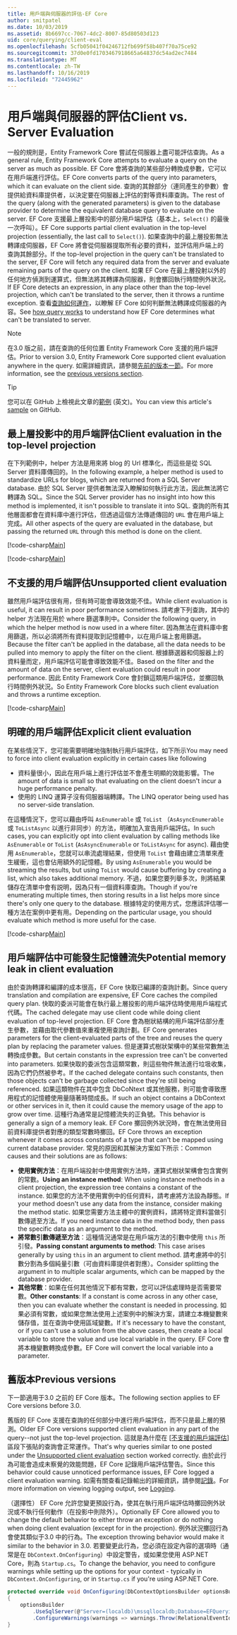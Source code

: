 ```yaml
---
title: 用戶端與伺服器的評估-EF Core
author: smitpatel
ms.date: 10/03/2019
ms.assetid: 8b6697cc-7067-4dc2-8007-85d80503d123
uid: core/querying/client-eval
ms.openlocfilehash: 5cfb05041f04246712fb699f58b407f70a75ce92
ms.sourcegitcommit: 37d0e0fd1703467918665a64837dc54ad2ec7484
ms.translationtype: MT
ms.contentlocale: zh-TW
ms.lasthandoff: 10/16/2019
ms.locfileid: "72445962"
---
```

# <a name="client-vs-server-evaluation"></a><span data-ttu-id="dca5a-102">用戶端與伺服器的評估</span><span class="sxs-lookup"><span data-stu-id="dca5a-102">Client vs. Server Evaluation</span></span>

<span data-ttu-id="dca5a-103">一般的規則是，Entity Framework Core 嘗試在伺服器上盡可能評估查詢。</span><span class="sxs-lookup"><span data-stu-id="dca5a-103">As a general rule, Entity Framework Core attempts to evaluate a query on the server as much as possible.</span></span> <span data-ttu-id="dca5a-104">EF Core 會將查詢的某些部分轉換成參數，它可以在用戶端進行評估。</span><span class="sxs-lookup"><span data-stu-id="dca5a-104">EF Core converts parts of the query into parameters, which it can evaluate on the client side.</span></span> <span data-ttu-id="dca5a-105">查詢的其餘部分（連同產生的參數）會提供給資料庫提供者，以決定要在伺服器上評估的對等資料庫查詢。</span><span class="sxs-lookup"><span data-stu-id="dca5a-105">The rest of the query (along with the generated parameters) is given to the database provider to determine the equivalent database query to evaluate on the server.</span></span> <span data-ttu-id="dca5a-106">EF Core 支援最上層投影中的部分用戶端評估（基本上，`Select()` 的最後一次呼叫）。</span><span class="sxs-lookup"><span data-stu-id="dca5a-106">EF Core supports partial client evaluation in the top-level projection (essentially, the last call to `Select()`).</span></span> <span data-ttu-id="dca5a-107">如果查詢中的最上層投影無法轉譯成伺服器，EF Core 將會從伺服器提取所有必要的資料，並評估用戶端上的查詢其餘部分。</span><span class="sxs-lookup"><span data-stu-id="dca5a-107">If the top-level projection in the query can't be translated to the server, EF Core will fetch any required data from the server and evaluate remaining parts of the query on the client.</span></span> <span data-ttu-id="dca5a-108">如果 EF Core 在最上層投射以外的任何地方偵測到運算式，但無法將其轉譯為伺服器，則會擲回執行時間例外狀況。</span><span class="sxs-lookup"><span data-stu-id="dca5a-108">If EF Core detects an expression, in any place other than the top-level projection, which can't be translated to the server, then it throws a runtime exception.</span></span> <span data-ttu-id="dca5a-109">查看[查詢如何運作](xref:core/querying/how-query-works)，以瞭解 EF Core 如何判斷無法轉譯成伺服器的內容。</span><span class="sxs-lookup"><span data-stu-id="dca5a-109">See [how query works](xref:core/querying/how-query-works) to understand how EF Core determines what can't be translated to server.</span></span>

> [!NOTE]
> <span data-ttu-id="dca5a-110">在3.0 版之前，請在查詢的任何位置 Entity Framework Core 支援的用戶端評估。</span><span class="sxs-lookup"><span data-stu-id="dca5a-110">Prior to version 3.0, Entity Framework Core supported client evaluation anywhere in the query.</span></span> <span data-ttu-id="dca5a-111">如需詳細資訊，請參閱[先前的版本一節](#previous-versions)。</span><span class="sxs-lookup"><span data-stu-id="dca5a-111">For more information, see the [previous versions section](#previous-versions).</span></span>

> [!TIP]
> <span data-ttu-id="dca5a-112">您可以在 GitHub 上檢視此文章的[範例](https://github.com/aspnet/EntityFramework.Docs/tree/master/samples/core/Querying) \(英文\)。</span><span class="sxs-lookup"><span data-stu-id="dca5a-112">You can view this article's [sample](https://github.com/aspnet/EntityFramework.Docs/tree/master/samples/core/Querying) on GitHub.</span></span>

## <a name="client-evaluation-in-the-top-level-projection"></a><span data-ttu-id="dca5a-113">最上層投影中的用戶端評估</span><span class="sxs-lookup"><span data-stu-id="dca5a-113">Client evaluation in the top-level projection</span></span>

<span data-ttu-id="dca5a-114">在下列範例中，helper 方法是用來將 blog 的 Url 標準化，而這些是從 SQL Server 資料庫傳回的。</span><span class="sxs-lookup"><span data-stu-id="dca5a-114">In the following example, a helper method is used to standardize URLs for blogs, which are returned from a SQL Server database.</span></span> <span data-ttu-id="dca5a-115">由於 SQL Server 提供者無法深入瞭解如何執行此方法，因此無法將它轉譯為 SQL。</span><span class="sxs-lookup"><span data-stu-id="dca5a-115">Since the SQL Server provider has no insight into how this method is implemented, it isn't possible to translate it into SQL.</span></span> <span data-ttu-id="dca5a-116">查詢的所有其他層面都會在資料庫中進行評估，但透過這個方法傳遞傳回的 `URL` 會在用戶端上完成。</span><span class="sxs-lookup"><span data-stu-id="dca5a-116">All other aspects of the query are evaluated in the database, but passing the returned `URL` through this method is done on the client.</span></span>

[!code-csharp[Main](../../../samples/core/Querying/ClientEval/Sample.cs#ClientProjection)]

[!code-csharp[Main](../../../samples/core/Querying/ClientEval/Sample.cs#ClientMethod)]

## <a name="unsupported-client-evaluation"></a><span data-ttu-id="dca5a-117">不支援的用戶端評估</span><span class="sxs-lookup"><span data-stu-id="dca5a-117">Unsupported client evaluation</span></span>

<span data-ttu-id="dca5a-118">雖然用戶端評估很有用，但有時可能會導致效能不佳。</span><span class="sxs-lookup"><span data-stu-id="dca5a-118">While client evaluation is useful, it can result in poor performance sometimes.</span></span> <span data-ttu-id="dca5a-119">請考慮下列查詢，其中的 helper 方法現在用於 where 篩選準則中。</span><span class="sxs-lookup"><span data-stu-id="dca5a-119">Consider the following query, in which the helper method is now used in a where filter.</span></span> <span data-ttu-id="dca5a-120">因為無法在資料庫中套用篩選，所以必須將所有資料提取到記憶體中，以在用戶端上套用篩選。</span><span class="sxs-lookup"><span data-stu-id="dca5a-120">Because the filter can't be applied in the database, all the data needs to be pulled into memory to apply the filter on the client.</span></span> <span data-ttu-id="dca5a-121">根據篩選器和伺服器上的資料量而定，用戶端評估可能會導致效能不佳。</span><span class="sxs-lookup"><span data-stu-id="dca5a-121">Based on the filter and the amount of data on the server, client evaluation could result in poor performance.</span></span> <span data-ttu-id="dca5a-122">因此 Entity Framework Core 會封鎖這類用戶端評估，並擲回執行時間例外狀況。</span><span class="sxs-lookup"><span data-stu-id="dca5a-122">So Entity Framework Core blocks such client evaluation and throws a runtime exception.</span></span>

[!code-csharp[Main](../../../samples/core/Querying/ClientEval/Sample.cs#ClientWhere)]

## <a name="explicit-client-evaluation"></a><span data-ttu-id="dca5a-123">明確的用戶端評估</span><span class="sxs-lookup"><span data-stu-id="dca5a-123">Explicit client evaluation</span></span>

<span data-ttu-id="dca5a-124">在某些情況下，您可能需要明確地強制執行用戶端評估，如下所示</span><span class="sxs-lookup"><span data-stu-id="dca5a-124">You may need to force into client evaluation explicitly in certain cases like following</span></span>

- <span data-ttu-id="dca5a-125">資料量很小，因此在用戶端上進行評估並不會產生明顯的效能影響。</span><span class="sxs-lookup"><span data-stu-id="dca5a-125">The amount of data is small so that evaluating on the client doesn't incur a huge performance penalty.</span></span>
- <span data-ttu-id="dca5a-126">使用的 LINQ 運算子沒有伺服器端轉譯。</span><span class="sxs-lookup"><span data-stu-id="dca5a-126">The LINQ operator being used has no server-side translation.</span></span>

<span data-ttu-id="dca5a-127">在這種情況下，您可以藉由呼叫 `AsEnumerable` 或 `ToList` （`AsAsyncEnumerable` 或 `ToListAsync` 以進行非同步）的方法，明確加入宣告用戶端評估。</span><span class="sxs-lookup"><span data-stu-id="dca5a-127">In such cases, you can explicitly opt into client evaluation by calling methods like `AsEnumerable` or `ToList` (`AsAsyncEnumerable` or `ToListAsync` for async).</span></span> <span data-ttu-id="dca5a-128">藉由使用 `AsEnumerable`，您就可以串流處理結果，但使用 `ToList` 會藉由建立清單來產生緩衝，這也會佔用額外的記憶體。</span><span class="sxs-lookup"><span data-stu-id="dca5a-128">By using `AsEnumerable` you would be streaming the results, but using `ToList` would cause buffering by creating a list, which also takes additional memory.</span></span> <span data-ttu-id="dca5a-129">不過，如果您要列舉多次，則將結果儲存在清單中會有説明，因為只有一個資料庫查詢。</span><span class="sxs-lookup"><span data-stu-id="dca5a-129">Though if you're enumerating multiple times, then storing results in a list helps more since there's only one query to the database.</span></span> <span data-ttu-id="dca5a-130">根據特定的使用方式，您應該評估哪一種方法在案例中更有用。</span><span class="sxs-lookup"><span data-stu-id="dca5a-130">Depending on the particular usage, you should evaluate which method is more useful for the case.</span></span>

[!code-csharp[Main](../../../samples/core/Querying/ClientEval/Sample.cs#ExplicitClientEval)]

## <a name="potential-memory-leak-in-client-evaluation"></a><span data-ttu-id="dca5a-131">用戶端評估中可能發生記憶體流失</span><span class="sxs-lookup"><span data-stu-id="dca5a-131">Potential memory leak in client evaluation</span></span>

<span data-ttu-id="dca5a-132">由於查詢轉譯和編譯的成本很高，EF Core 快取已編譯的查詢計劃。</span><span class="sxs-lookup"><span data-stu-id="dca5a-132">Since query translation and compilation are expensive, EF Core caches the compiled query plan.</span></span> <span data-ttu-id="dca5a-133">快取的委派可能會在執行最上層投影的用戶端評估時使用用戶端程式代碼。</span><span class="sxs-lookup"><span data-stu-id="dca5a-133">The cached delegate may use client code while doing client evaluation of top-level projection.</span></span> <span data-ttu-id="dca5a-134">EF Core 會為樹狀結構的用戶端評估部分產生參數，並藉由取代參數值來重複使用查詢計劃。</span><span class="sxs-lookup"><span data-stu-id="dca5a-134">EF Core generates parameters for the client-evaluated parts of the tree and reuses the query plan by replacing the parameter values.</span></span> <span data-ttu-id="dca5a-135">但是運算式樹狀架構中的某些常數無法轉換成參數。</span><span class="sxs-lookup"><span data-stu-id="dca5a-135">But certain constants in the expression tree can't be converted into parameters.</span></span> <span data-ttu-id="dca5a-136">如果快取的委派包含這類常數，則這些物件無法進行垃圾收集，因為它們仍然被參考。</span><span class="sxs-lookup"><span data-stu-id="dca5a-136">If the cached delegate contains such constants, then those objects can't be garbage collected since they're still being referenced.</span></span> <span data-ttu-id="dca5a-137">如果這類物件在其中包含 DbCoNtext 或其他服務，則可能會導致應用程式的記憶體使用量隨著時間成長。</span><span class="sxs-lookup"><span data-stu-id="dca5a-137">If such an object contains a DbContext or other services in it, then it could cause the memory usage of the app to grow over time.</span></span> <span data-ttu-id="dca5a-138">這種行為通常是記憶體流失的正負號。</span><span class="sxs-lookup"><span data-stu-id="dca5a-138">This behavior is generally a sign of a memory leak.</span></span> <span data-ttu-id="dca5a-139">EF Core 擲回例外狀況時，會在無法使用目前資料庫提供者對應的類型常數時擲回。</span><span class="sxs-lookup"><span data-stu-id="dca5a-139">EF Core throws an exception whenever it comes across constants of a type that can't be mapped using current database provider.</span></span> <span data-ttu-id="dca5a-140">常見的原因和其解決方案如下所示：</span><span class="sxs-lookup"><span data-stu-id="dca5a-140">Common causes and their solutions are as follows:</span></span>

- <span data-ttu-id="dca5a-141">**使用實例方法**：在用戶端投射中使用實例方法時，運算式樹狀架構會包含實例的常數。</span><span class="sxs-lookup"><span data-stu-id="dca5a-141">**Using an instance method**: When using instance methods in a client projection, the expression tree contains a constant of the instance.</span></span> <span data-ttu-id="dca5a-142">如果您的方法不使用實例中的任何資料，請考慮將方法設為靜態。</span><span class="sxs-lookup"><span data-stu-id="dca5a-142">If your method doesn't use any data from the instance, consider making the method static.</span></span> <span data-ttu-id="dca5a-143">如果您需要方法主體中的實例資料，請將特定資料當做引數傳遞至方法。</span><span class="sxs-lookup"><span data-stu-id="dca5a-143">If you need instance data in the method body, then pass the specific data as an argument to the method.</span></span>
- <span data-ttu-id="dca5a-144">**將常數引數傳遞至方法**：這種情況通常是在用戶端方法的引數中使用 `this` 所引發。</span><span class="sxs-lookup"><span data-stu-id="dca5a-144">**Passing constant arguments to method**: This case arises generally by using `this` in an argument to client method.</span></span> <span data-ttu-id="dca5a-145">請考慮將中的引數分割為多個純量引數（可由資料庫提供者對應）。</span><span class="sxs-lookup"><span data-stu-id="dca5a-145">Consider splitting the argument in to multiple scalar arguments, which can be mapped by the database provider.</span></span>
- <span data-ttu-id="dca5a-146">**其他常數**：如果在任何其他情況下都有常數，您可以評估處理時是否需要常數。</span><span class="sxs-lookup"><span data-stu-id="dca5a-146">**Other constants**: If a constant is come across in any other case, then you can evaluate whether the constant is needed in processing.</span></span> <span data-ttu-id="dca5a-147">如果必須有常數，或如果您無法使用上述案例中的解決方案，請建立本機變數來儲存值，並在查詢中使用區域變數。</span><span class="sxs-lookup"><span data-stu-id="dca5a-147">If it's necessary to have the constant, or if you can't use a solution from the above cases, then create a local variable to store the value and use local variable in the query.</span></span> <span data-ttu-id="dca5a-148">EF Core 會將本機變數轉換成參數。</span><span class="sxs-lookup"><span data-stu-id="dca5a-148">EF Core will convert the local variable into a parameter.</span></span>

## <a name="previous-versions"></a><span data-ttu-id="dca5a-149">舊版本</span><span class="sxs-lookup"><span data-stu-id="dca5a-149">Previous versions</span></span>

<span data-ttu-id="dca5a-150">下一節適用于3.0 之前的 EF Core 版本。</span><span class="sxs-lookup"><span data-stu-id="dca5a-150">The following section applies to EF Core versions before 3.0.</span></span>

<span data-ttu-id="dca5a-151">舊版的 EF Core 支援在查詢的任何部分中進行用戶端評估，而不只是最上層的預測。</span><span class="sxs-lookup"><span data-stu-id="dca5a-151">Older EF Core versions supported client evaluation in any part of the query--not just the top-level projection.</span></span> <span data-ttu-id="dca5a-152">這就是為什麼在 [[不支援的用戶端評估](#unsupported-client-evaluation)] 區段下張貼的查詢會正常運作。</span><span class="sxs-lookup"><span data-stu-id="dca5a-152">That's why queries similar to one posted under the [Unsupported client evaluation](#unsupported-client-evaluation) section worked correctly.</span></span> <span data-ttu-id="dca5a-153">由於此行為可能會造成未察覺的效能問題，EF Core 記錄用戶端評估警告。</span><span class="sxs-lookup"><span data-stu-id="dca5a-153">Since this behavior could cause unnoticed performance issues, EF Core logged a client evaluation warning.</span></span> <span data-ttu-id="dca5a-154">如需有關查看記錄輸出的詳細資訊，請參閱[記錄](xref:core/miscellaneous/logging)。</span><span class="sxs-lookup"><span data-stu-id="dca5a-154">For more information on viewing logging output, see [Logging](xref:core/miscellaneous/logging).</span></span>

<span data-ttu-id="dca5a-155">（選擇性） EF Core 允許您變更預設行為，使其在執行用戶端評估時擲回例外狀況或不執行任何動作（在投影中則除外）。</span><span class="sxs-lookup"><span data-stu-id="dca5a-155">Optionally EF Core allowed you to change the default behavior to either throw an exception or do nothing when doing client evaluation (except for in the projection).</span></span> <span data-ttu-id="dca5a-156">例外狀況擲回行為會使其類似于3.0 中的行為。</span><span class="sxs-lookup"><span data-stu-id="dca5a-156">The exception throwing behavior would make it similar to the behavior in 3.0.</span></span> <span data-ttu-id="dca5a-157">若要變更此行為，您必須在設定內容的選項時（通常是在 `DbContext.OnConfiguring`）中設定警告，或如果您使用 ASP.NET Core，則為 `Startup.cs`。</span><span class="sxs-lookup"><span data-stu-id="dca5a-157">To change the behavior, you need to configure warnings while setting up the options for your context - typically in `DbContext.OnConfiguring`, or in `Startup.cs` if you're using ASP.NET Core.</span></span>

```csharp
protected override void OnConfiguring(DbContextOptionsBuilder optionsBuilder)
{
    optionsBuilder
        .UseSqlServer(@"Server=(localdb)\mssqllocaldb;Database=EFQuerying;Trusted_Connection=True;")
        .ConfigureWarnings(warnings => warnings.Throw(RelationalEventId.QueryClientEvaluationWarning));
}
```
